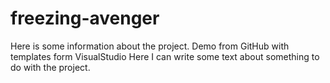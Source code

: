 freezing-avenger
================
Here is some information about the project.
Demo from GitHub with templates form VisualStudio
Here I can write some text about something to do with the project.
